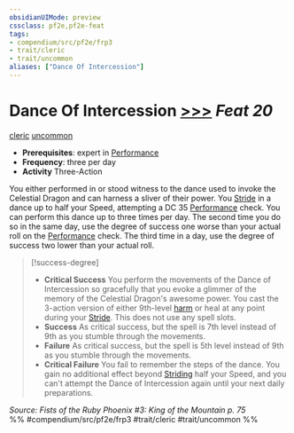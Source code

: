 ```yaml
---
obsidianUIMode: preview
cssclass: pf2e,pf2e-feat
tags:
- compendium/src/pf2e/frp3
- trait/cleric
- trait/uncommon
aliases: ["Dance Of Intercession"]
---
```

# Dance Of Intercession  [>>>](../../rules/core-rulebook/chapter-9-playing-the-game.md#Actions "Three-Action") *Feat 20*  
[cleric](../../rules/traits/cleric.md)  [uncommon](../../rules/traits/uncommon.md)  

- **Prerequisites**: expert in [Performance](../skills.md#Performance)
- **Frequency**: three per day
- **Activity** Three-Action

You either performed in or stood witness to the dance used to invoke the Celestial Dragon and can harness a sliver of their power. You [Stride](../../rules/actions/stride.md) in a dance up to half your Speed, attempting a DC 35 [Performance](../skills.md#Performance) check. You can perform this dance up to three times per day. The second time you do so in the same day, use the degree of success one worse than your actual roll on the [Performance](../skills.md#Performance) check. The third time in a day, use the degree of success two lower than your actual roll.

> [!success-degree] 
> - **Critical Success** You perform the movements of the Dance of Intercession so gracefully that you evoke a glimmer of the memory of the Celestial Dragon's awesome power. You cast the 3-action version of either 9th-level [harm](../spells/harm.md) or heal at any point during your [Stride](../../rules/actions/stride.md). This does not use any spell slots.
> - **Success** As critical success, but the spell is 7th level instead of 9th as you stumble through the movements.
> - **Failure** As critical success, but the spell is 5th level instead of 9th as you stumble through the movements.
> - **Critical Failure** You fail to remember the steps of the dance. You gain no additional effect beyond [Striding](../../rules/actions/stride.md) half your Speed, and you can't attempt the Dance of Intercession again until your next daily preparations.

*Source: Fists of the Ruby Phoenix #3: King of the Mountain p. 75*  
%% #compendium/src/pf2e/frp3 #trait/cleric #trait/uncommon %%